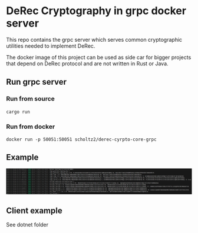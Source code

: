 # DeRec Cryptography in grpc docker server

This repo contains the grpc server which serves common cryptographic utilities needed to implement DeRec.

The docker image of this project can be used as side car for bigger projects that depend on DeRec protocol and are not written in Rust or Java.

## Run grpc server

### Run from source

```
cargo run
```

### Run from docker

```
docker run -p 50051:50051 scholtz2/derec-cyrpto-core-grpc
```

## Example

![GRPC server run example](./grpc-server.png)

## Client example

See dotnet folder